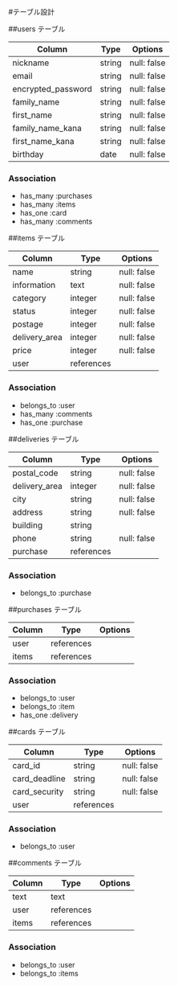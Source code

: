 #テーブル設計

##users テーブル

| Column             | Type   | Options     |
| ------------------ | ------ | ----------- |
| nickname           | string | null: false |
| email              | string | null: false |
| encrypted_password | string | null: false |
| family_name        | string | null: false |
| first_name         | string | null: false |
| family_name_kana   | string | null: false |
| first_name_kana    | string | null: false |
| birthday           | date   | null: false |

### Association

- has_many :purchases
- has_many :items
- has_one :card
- has_many :comments

##items テーブル

| Column             | Type       | Options     |
| ------------------ | ---------- | ----------- |
| name               | string     | null: false |
| information        | text       | null: false |
| category           | integer    | null: false |
| status             | integer    | null: false |
| postage            | integer    | null: false |
| delivery_area      | integer    | null: false |
| price              | integer    | null: false |
| user               | references |             |

### Association

- belongs_to :user
- has_many :comments
- has_one :purchase

##deliveries テーブル

| Column             | Type       | Options     |
| ------------------ | ---------- | ----------- |
| postal_code        | string     | null: false |
| delivery_area      | integer    | null: false |
| city               | string     | null: false |
| address            | string     | null: false |
| building           | string     |             |
| phone              | string     | null: false |
| purchase           | references |             |

### Association

- belongs_to :purchase

##purchases テーブル

| Column             | Type       | Options     |
| ------------------ | ---------- | ----------- |
| user               | references |             |
| items              | references |             |

### Association

- belongs_to :user
- belongs_to :item
- has_one :delivery

##cards テーブル

| Column             | Type       | Options     |
| ------------------ | ---------- | ----------- |
| card_id            | string     | null: false |
| card_deadline      | string     | null: false |
| card_security      | string     | null: false |
| user               | references |             |

### Association

- belongs_to :user

##comments テーブル

| Column             | Type       | Options     |
| ------------------ | ---------- | ----------- |
| text               | text       |             |
| user               | references |             |
| items              | references |             |

### Association

- belongs_to :user
- belongs_to :items
